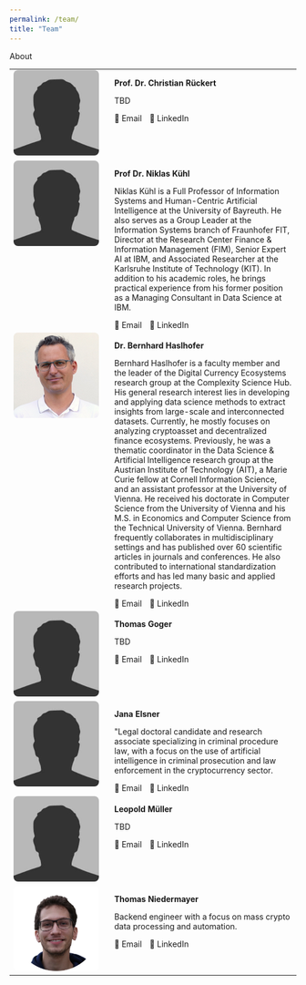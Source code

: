 ```yaml
---
permalink: /team/
title: "Team"
---
```


About

<table>



  <tr>
    <td style="vertical-align: top; width: 150px;">
      <img src="assets/images/bio-photo-christian-rueckert.jpg" alt="Christian Rückert" style="max-width: 100%; border-radius: 8px;">
    </td>
    <td style="vertical-align: top; padding-left: 20px;">
      <p><strong>Prof. Dr. Christian Rückert</strong></p>
      <p>TBD</p>
      <a href="mailto:john@example.com" style="text-decoration: none; margin-right: 10px;">
        📧 Email
      </a>
      <a href="https://linkedin.com/in/johndoe" target="_blank" style="text-decoration: none;">
        🔗 LinkedIn
      </a>
    </td>
  </tr>
  
  <tr>
    <td style="vertical-align: top; width: 150px;">
      <img src="assets/images/bio-photo-niklas-kuehl.jpg" alt="Niklas Kühl" style="max-width: 100%; border-radius: 8px;">
    </td>
    <td style="vertical-align: top; padding-left: 20px;">
      <p><strong>Prof Dr. Niklas Kühl</strong></p>
      <p>Niklas Kühl is a Full Professor of Information Systems and Human-Centric Artificial Intelligence at the University of Bayreuth. He also serves as a Group Leader at the Information Systems branch of Fraunhofer FIT, Director at the Research Center Finance & Information Management (FIM), Senior Expert AI at IBM, and Associated Researcher at the Karlsruhe Institute of Technology (KIT). In addition to his academic roles, he brings practical experience from his former position as a Managing Consultant in Data Science at IBM.</p>
      <a href="mailto:john@example.com" style="text-decoration: none; margin-right: 10px;">
        📧 Email
      </a>
      <a href="https://linkedin.com/in/johndoe" target="_blank" style="text-decoration: none;">
        🔗 LinkedIn
      </a>
    </td>
  </tr>
  
  <tr>
    <td style="vertical-align: top; width: 150px;">
      <img src="assets/images/bio-photo-bernhard-haslhofer.jpg" alt="Bernhard Haslhofer" style="max-width: 100%; border-radius: 8px;">
    </td>
    <td style="vertical-align: top; padding-left: 20px;">
      <p><strong>Dr. Bernhard Haslhofer</strong></p>
      <p>Bernhard Haslhofer is a faculty member and the leader of the Digital Currency Ecosystems research group at the Complexity Science Hub.
      His general research interest lies in developing and applying data science methods to extract insights from large-scale and interconnected datasets. Currently, he mostly focuses on analyzing cryptoasset and decentralized finance ecosystems.
      Previously, he was a thematic coordinator in the Data Science & Artificial Intelligence research group at the Austrian Institute of Technology (AIT), a Marie Curie fellow at Cornell Information Science, and an assistant professor at the University of Vienna. He received his doctorate in Computer Science from the University of Vienna and his M.S. in Economics and Computer Science from the Technical University of Vienna.
      Bernhard frequently collaborates in multidisciplinary settings and has published over 60 scientific articles in journals and conferences. He also contributed to international standardization efforts and has led many basic and applied research projects.</p>
      <a href="mailto:john@example.com" style="text-decoration: none; margin-right: 10px;">
        📧 Email
      </a>
      <a href="https://linkedin.com/in/johndoe" target="_blank" style="text-decoration: none;">
        🔗 LinkedIn
      </a>
    </td>
  </tr>
  
  <tr>
    <td style="vertical-align: top; width: 150px;">
      <img src="assets/images/bio-photo-thomas-goger.jpg" alt="Thomas Goger" style="max-width: 100%; border-radius: 8px;">
    </td>
    <td style="vertical-align: top; padding-left: 20px;">
      <p><strong>Thomas Goger</strong></p>
      <p>TBD</p>
      <a href="mailto:john@example.com" style="text-decoration: none; margin-right: 10px;">
        📧 Email
      </a>
      <a href="https://linkedin.com/in/johndoe" target="_blank" style="text-decoration: none;">
        🔗 LinkedIn
      </a>
    </td>
  </tr>
  
  <tr>
    <td style="vertical-align: top; width: 150px;">
      <img src="assets/images/bio-photo-jana-elsner.jpg" alt="Jana Elsner" style="max-width: 100%; border-radius: 8px;">
    </td>
    <td style="vertical-align: top; padding-left: 20px;">
      <p><strong>Jana Elsner</strong></p>
      <p>"Legal doctoral candidate and research associate specializing in criminal procedure law, with a focus on the use of artificial intelligence in criminal prosecution and law enforcement in the cryptocurrency sector.</p>
      <a href="mailto:john@example.com" style="text-decoration: none; margin-right: 10px;">
        📧 Email
      </a>
      <a href="https://linkedin.com/in/johndoe" target="_blank" style="text-decoration: none;">
        🔗 LinkedIn
      </a>
    </td>
  </tr>
  
  <tr>
    <td style="vertical-align: top; width: 150px;">
        <img src="assets/images/bio-photo-leopold-mueller.jpg" alt="Leopold Müller" style="max-width: 100%; border-radius: 8px;">
    </td>
    <td style="vertical-align: top; padding-left: 20px;">
        <p><strong>Leopold Müller</strong></p>
        <p>TBD</p>
        <a href="mailto:john@example.com" style="text-decoration: none; margin-right: 10px;">
        📧 Email
        </a>
        <a href="https://linkedin.com/in/johndoe" target="_blank" style="text-decoration: none;">
        🔗 LinkedIn
        </a>
    </td>
  </tr>
  
  <tr>
    <td style="vertical-align: top; width: 150px;">
      <img src="assets/images/bio-photo-thomas-niedermayer.webp" alt="Thomas Niedermayer" style="max-width: 100%; border-radius: 8px;">
    </td>
    <td style="vertical-align: top; padding-left: 20px;">
      <p><strong>Thomas Niedermayer</strong></p>
      <p>Backend engineer with a focus on mass crypto data processing and automation.</p>
      <a href="mailto:john@example.com" style="text-decoration: none; margin-right: 10px;">
        📧 Email
      </a>
      <a href="https://linkedin.com/in/johndoe" target="_blank" style="text-decoration: none;">
        🔗 LinkedIn
      </a>
    </td>
  </tr>